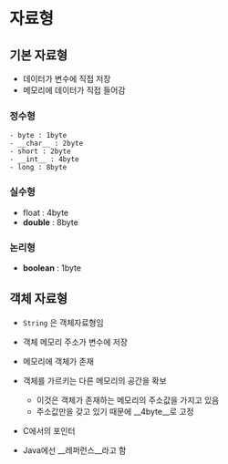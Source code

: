 # 자료형



## 기본 자료형

- 데이터가 변수에 직접 저장
- 메모리에 데이터가 직접 들어감

### 정수형

	- byte : 1byte
	- __char__ : 2byte
	- short : 2byte
	- __int__ : 4byte
	- long : 8byte

### 실수형

- float : 4byte
- __double__ : 8byte

### 논리형

- __boolean__ : 1byte



## 객체 자료형

- `String` 은 객체자료형임

- 객체 메모리 주소가 변수에 저장
- 메모리에 객체가 존재
- 객체를 가르키는 다른 메모리의 공간을 확보
  - 이것은 객체가 존재하는 메모리의 주소값을 가지고 있음
  - 주소값만을 갖고 있기 때문에 __4byte__로 고정
- C에서의 포인터
- Java에선 __레퍼런스__라고 함